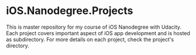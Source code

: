 # iOS.Nanodegree.Projects
This is master repository for my course of iOS Nanodegree with Udacity. 
Each project covers important aspect of iOS app development and is hosted as subdirectory. 
For more details on each project, check the project's directory.
